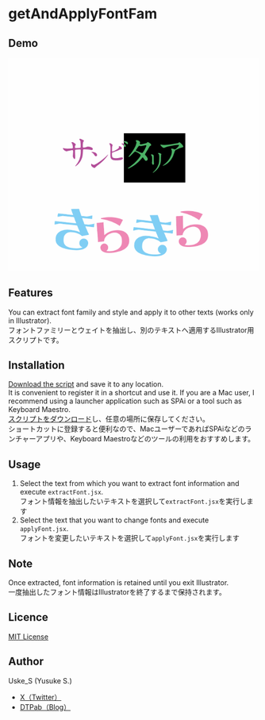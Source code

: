 # getAndApplyFontFam

## Demo
![](src/ai-font.gif)

## Features
You can extract font family and style and apply it to other texts (works only in Illustrator).  
フォントファミリーとウェイトを抽出し、別のテキストへ適用するIllustrator用スクリプトです。

## Installation
[Download the script](https://github.com/UskeS/getAndApplyFontFam/releases/download/v1.0.0/getAndApplyFontFam.zip) and save it to any location.  
It is convenient to register it in a shortcut and use it. If you are a Mac user, I recommend using a launcher application such as SPAi or a tool such as Keyboard Maestro.  
[スクリプトをダウンロード](https://github.com/UskeS/getAndApplyFontFam/releases/download/v1.0.0/getAndApplyFontFam.zip)し、任意の場所に保存してください。  
ショートカットに登録すると便利なので、MacユーザーであればSPAiなどのランチャーアプリや、Keyboard Maestroなどのツールの利用をおすすめします。

## Usage
1. Select the text from which you want to extract font information and execute `extractFont.jsx`.  
フォント情報を抽出したいテキストを選択して`extractFont.jsx`を実行します
2. Select the text that you want to change fonts and execute `applyFont.jsx`.  
フォントを変更したいテキストを選択して`applyFont.jsx`を実行します

## Note
Once extracted, font information is retained until you exit Illustrator.  
一度抽出したフォント情報はIllustratorを終了するまで保持されます。

## Licence
[MIT License](LICENSE)

## Author
Uske_S (Yusuke S.)

- [X（Twitter）](https://twitter.com/Uske_S)
- [DTPab（Blog）](https://uske-s.hatenablog.com/)